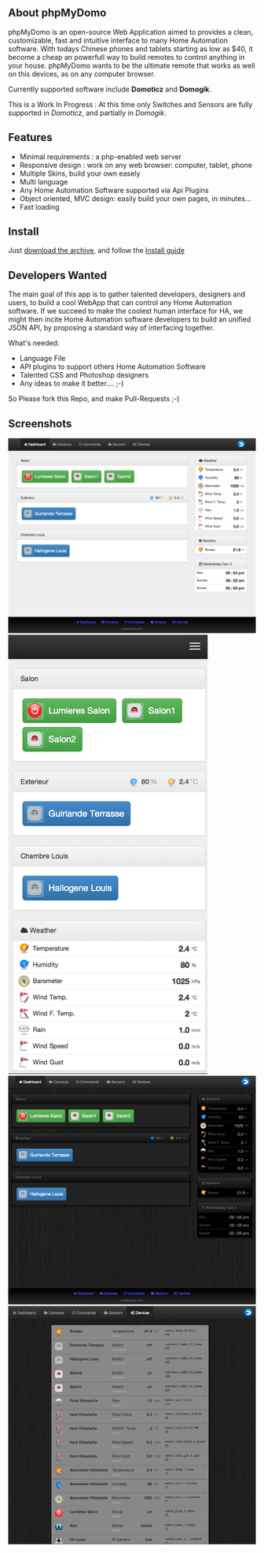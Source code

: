 ## About phpMyDomo
phpMyDomo is an open-source Web Application aimed to provides a clean, customizable, fast and intuitive interface to many Home Automation software. With todays Chinese phones and tablets starting as low as $40, it become a cheap an powerfull way to build remotes to control anything in your house. phpMyDomo wants to be the ultimate remote that works as well on this devices, as on any computer browser.

Currently supported software include __Domoticz__ and __Domogik__.

This is a Work In Progress : At this time only Switches and Sensors are fully supported in _Domoticz_, and partially in _Domogik_.


## Features
- Minimal requirements : a php-enabled web server
- Responsive design : work on any web browser: computer, tablet, phone
- Multiple Skins, build your own easely
- Multi language
- Any Home Automation Software supported via Api Plugins
- Object oriented, MVC design: easily build your own pages, in minutes...
- Fast loading

## Install
Just [download the archive](archive/master.zip), and follow the [Install guide](doc/INSTALL.md)

## Developers Wanted
The main goal of this app is to gather talented developers, designers and users, to build a cool WebApp that can control any Home Automation software.
If we succeed to make the coolest human interface for HA, we might then incite Home Automation software developers to build an unified JSON API, by proposing a standard way of interfacing together.

What's needed:
- Language File
- API plugins to support others Home Automation Software
- Talented CSS and Photoshop designers
- Any ideas to make it better.... ;-)

So Please fork this Repo, and make Pull-Requests ;-)


## Screenshots
![alt text](doc/screenshots/01.png?raw=true "Main page (Default Skin)")
![alt text](doc/screenshots/02.png?raw=true "Main page on phone (Default Skin)")
![alt text](doc/screenshots/03.png?raw=true "Main page (Black Skin)")
![alt text](doc/screenshots/04.png?raw=true "Devices List (Black Skin)")
